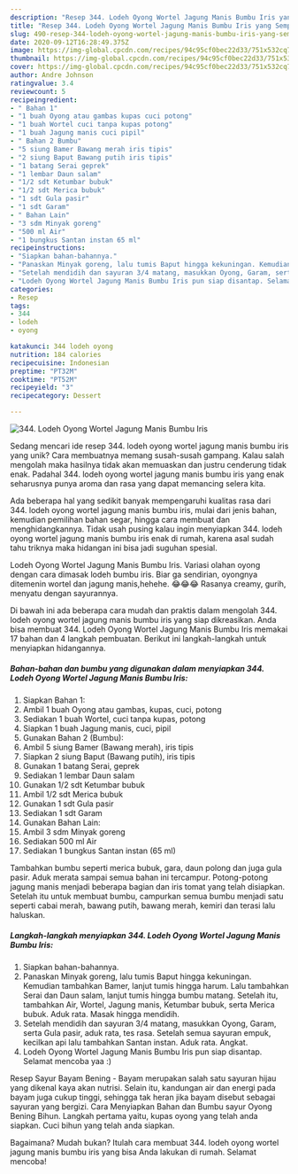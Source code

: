 ```yaml
---
description: "Resep 344. Lodeh Oyong Wortel Jagung Manis Bumbu Iris yang Sempurna"
title: "Resep 344. Lodeh Oyong Wortel Jagung Manis Bumbu Iris yang Sempurna"
slug: 490-resep-344-lodeh-oyong-wortel-jagung-manis-bumbu-iris-yang-sempurna
date: 2020-09-12T16:28:49.375Z
image: https://img-global.cpcdn.com/recipes/94c95cf0bec22d33/751x532cq70/344-lodeh-oyong-wortel-jagung-manis-bumbu-iris-foto-resep-utama.jpg
thumbnail: https://img-global.cpcdn.com/recipes/94c95cf0bec22d33/751x532cq70/344-lodeh-oyong-wortel-jagung-manis-bumbu-iris-foto-resep-utama.jpg
cover: https://img-global.cpcdn.com/recipes/94c95cf0bec22d33/751x532cq70/344-lodeh-oyong-wortel-jagung-manis-bumbu-iris-foto-resep-utama.jpg
author: Andre Johnson
ratingvalue: 3.4
reviewcount: 5
recipeingredient:
- " Bahan 1"
- "1 buah Oyong atau gambas kupas cuci potong"
- "1 buah Wortel cuci tanpa kupas potong"
- "1 buah Jagung manis cuci pipil"
- " Bahan 2 Bumbu"
- "5 siung Bamer Bawang merah iris tipis"
- "2 siung Baput Bawang putih iris tipis"
- "1 batang Serai geprek"
- "1 lembar Daun salam"
- "1/2 sdt Ketumbar bubuk"
- "1/2 sdt Merica bubuk"
- "1 sdt Gula pasir"
- "1 sdt Garam"
- " Bahan Lain"
- "3 sdm Minyak goreng"
- "500 ml Air"
- "1 bungkus Santan instan 65 ml"
recipeinstructions:
- "Siapkan bahan-bahannya."
- "Panaskan Minyak goreng, lalu tumis Baput hingga kekuningan. Kemudian tambahkan Bamer, lanjut tumis hingga harum. Lalu tambahkan Serai dan Daun salam, lanjut tumis hingga bumbu matang. Setelah itu, tambahkan Air, Wortel, Jagung manis, Ketumbar bubuk, serta Merica bubuk. Aduk rata. Masak hingga mendidih."
- "Setelah mendidih dan sayuran 3/4 matang, masukkan Oyong, Garam, serta Gula pasir, aduk rata, tes rasa. Setelah semua sayuran empuk, kecilkan api lalu tambahkan Santan instan. Aduk rata. Angkat."
- "Lodeh Oyong Wortel Jagung Manis Bumbu Iris pun siap disantap. Selamat mencoba yaa :)"
categories:
- Resep
tags:
- 344
- lodeh
- oyong

katakunci: 344 lodeh oyong 
nutrition: 184 calories
recipecuisine: Indonesian
preptime: "PT32M"
cooktime: "PT52M"
recipeyield: "3"
recipecategory: Dessert

---
```



![344. Lodeh Oyong Wortel Jagung Manis Bumbu Iris](https://img-global.cpcdn.com/recipes/94c95cf0bec22d33/751x532cq70/344-lodeh-oyong-wortel-jagung-manis-bumbu-iris-foto-resep-utama.jpg)

Sedang mencari ide resep 344. lodeh oyong wortel jagung manis bumbu iris yang unik? Cara membuatnya memang susah-susah gampang. Kalau salah mengolah maka hasilnya tidak akan memuaskan dan justru cenderung tidak enak. Padahal 344. lodeh oyong wortel jagung manis bumbu iris yang enak seharusnya punya aroma dan rasa yang dapat memancing selera kita.

Ada beberapa hal yang sedikit banyak mempengaruhi kualitas rasa dari 344. lodeh oyong wortel jagung manis bumbu iris, mulai dari jenis bahan, kemudian pemilihan bahan segar, hingga cara membuat dan menghidangkannya. Tidak usah pusing kalau ingin menyiapkan 344. lodeh oyong wortel jagung manis bumbu iris enak di rumah, karena asal sudah tahu triknya maka hidangan ini bisa jadi suguhan spesial.

Lodeh Oyong Wortel Jagung Manis Bumbu Iris. Variasi olahan oyong dengan cara dimasak lodeh bumbu iris. Biar ga sendirian, oyongnya ditemenin wortel dan jagung manis,hehehe. 😂😂😂 Rasanya creamy, gurih, menyatu dengan sayurannya.


Di bawah ini ada beberapa cara mudah dan praktis dalam mengolah 344. lodeh oyong wortel jagung manis bumbu iris yang siap dikreasikan. Anda bisa membuat 344. Lodeh Oyong Wortel Jagung Manis Bumbu Iris memakai 17 bahan dan 4 langkah pembuatan. Berikut ini langkah-langkah untuk menyiapkan hidangannya.

<!--inarticleads1-->

##### Bahan-bahan dan bumbu yang digunakan dalam menyiapkan 344. Lodeh Oyong Wortel Jagung Manis Bumbu Iris:

1. Siapkan  Bahan 1:
1. Ambil 1 buah Oyong atau gambas, kupas, cuci, potong
1. Sediakan 1 buah Wortel, cuci tanpa kupas, potong
1. Siapkan 1 buah Jagung manis, cuci, pipil
1. Gunakan  Bahan 2 (Bumbu):
1. Ambil 5 siung Bamer (Bawang merah), iris tipis
1. Siapkan 2 siung Baput (Bawang putih), iris tipis
1. Gunakan 1 batang Serai, geprek
1. Sediakan 1 lembar Daun salam
1. Gunakan 1/2 sdt Ketumbar bubuk
1. Ambil 1/2 sdt Merica bubuk
1. Gunakan 1 sdt Gula pasir
1. Sediakan 1 sdt Garam
1. Gunakan  Bahan Lain:
1. Ambil 3 sdm Minyak goreng
1. Sediakan 500 ml Air
1. Sediakan 1 bungkus Santan instan (65 ml)


Tambahkan bumbu seperti merica bubuk, gara, daun polong dan juga gula pasir. Aduk merata sampai semua bahan ini tercampur. Potong-potong jagung manis menjadi beberapa bagian dan iris tomat yang telah disiapkan. Setelah itu untuk membuat bumbu, campurkan semua bumbu menjadi satu seperti cabai merah, bawang putih, bawang merah, kemiri dan terasi lalu haluskan. 

<!--inarticleads2-->

##### Langkah-langkah menyiapkan 344. Lodeh Oyong Wortel Jagung Manis Bumbu Iris:

1. Siapkan bahan-bahannya.
1. Panaskan Minyak goreng, lalu tumis Baput hingga kekuningan. Kemudian tambahkan Bamer, lanjut tumis hingga harum. Lalu tambahkan Serai dan Daun salam, lanjut tumis hingga bumbu matang. Setelah itu, tambahkan Air, Wortel, Jagung manis, Ketumbar bubuk, serta Merica bubuk. Aduk rata. Masak hingga mendidih.
1. Setelah mendidih dan sayuran 3/4 matang, masukkan Oyong, Garam, serta Gula pasir, aduk rata, tes rasa. Setelah semua sayuran empuk, kecilkan api lalu tambahkan Santan instan. Aduk rata. Angkat.
1. Lodeh Oyong Wortel Jagung Manis Bumbu Iris pun siap disantap. Selamat mencoba yaa :)


Resep Sayur Bayam Bening - Bayam merupakan salah satu sayuran hijau yang dikenal kaya akan nutrisi. Selain itu, kandungan air dan energi pada bayam juga cukup tinggi, sehingga tak heran jika bayam disebut sebagai sayuran yang bergizi. Cara Menyiapkan Bahan dan Bumbu sayur Oyong Bening Bihun. Langkah pertama yaitu, kupas oyong yang telah anda siapkan. Cuci bihun yang telah anda siapkan. 

Bagaimana? Mudah bukan? Itulah cara membuat 344. lodeh oyong wortel jagung manis bumbu iris yang bisa Anda lakukan di rumah. Selamat mencoba!
